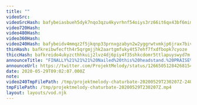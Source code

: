 ```yaml
---
title: ""
videoSrc: 
videoSrcHash: bafybeiasbueh5dyk7nqo3qzu4kyvrhnf54oiys3rz66it6qx43bf6mimfa
video720Hash: 
video480Hash: 
video360Hash: 
video240Hash: bafybeidv4mmqz2f5jkqnp33prnxgzabyn2w2yggrwtvmkjp6jrax7bivvq?filename=projektmelody-chaturbate-20200529T230207Z-240p.mp4
thinHash: bafkreibwfecfth4r5qrgmjjhk2aartgmfuky4t57ehf7fxdfbopk7cyoze
thiccHash: bafkreido4ukyzcthhkuij2lvz4dj6piy4f35shkcdomr5ttlapuyswyd7m
announceTitle: "FINALLY%21%21%21%20Nailed%20this%20headstand.%20PRAISE%20ME%20%20Also%20um...%20clocks%20are%20confusing%2C%20so%20I%20guess%20I%27m%20an%20hour%20early...%20Horray%21%21"
announceUrl: https://twitter.com/ProjektMelody/status/1266505128426815488
date: 2020-05-29T09:02:07.000Z
note: 
video240TmpFilePath: /tmp/projektmelody-chaturbate-20200529T230207Z-240p.mp4
tmpFilePath: /tmp/projektmelody-chaturbate-20200529T230207Z.mp4
layout: layouts/vod.njk
---
```


